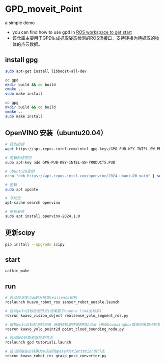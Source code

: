# GPD_moveit_Point
a simple demo

* you can find how to use gpd in [ROS workspace to get start](https://blog.csdn.net/Eeko_x/article/details/104835154)
* 该仓库主要用于GPD生成抓取姿态检测的ROS流接口，支持转换为待抓取的物体的点云数据。

## install gpg 
```bash
sudo apt-get install libboost-all-dev

cd gpd
mkdir build && cd build
cmake ..
sudo make install

cd gpg
mkdir build && cd build
cmake ..
sudo make install
```
## OpenVINO 安装（ubuntu20.04）
```bash
# 获取密钥
wget https://apt.repos.intel.com/intel-gpg-keys/GPG-PUB-KEY-INTEL-SW-PRODUCTS.PUB

# 更新验证密钥
sudo apt-key add GPG-PUB-KEY-INTEL-SW-PRODUCTS.PUB

# ubuntu20密钥
echo "deb https://apt.repos.intel.com/openvino/2024 ubuntu20 main" | sudo tee /etc/apt/sources.list.d/intel-openvino-2024.list

# 更新
sudo apt update

# 寻找包
apt-cache search openvino

# 更新安装
sudo apt install openvino-2024.1.0
```
## 更新scipy
```bash
pip install --upgrade scipy
```

## start
```bash
catkin_make
```

## run
```bash
# 启动带深度点云的分辨率realsense相机
roslaunch kuavo_robot_ros sensor_robot_enable.launch

# 启动yolo目标检测节点(结果基于camera_link坐标系)
rosrun kuavo_vision_object realsense_yolo_segment_ros.py 

# 根据yolo目标检测的结果 获取待抓取物体的ROI点云（根据boundingbox推理结果取待抓取的点云）
rosrun kuavo_yolo_point2d point_cloud_bounding_node.py

# 启动GPD抓取姿态检测节点
roslaunch gpd tutorial1.launch

# 启动抓取姿态转换为实际抓取pose和orientation的节点
rosrun kuavo_robot_ros grasp_pose_converter.py
```